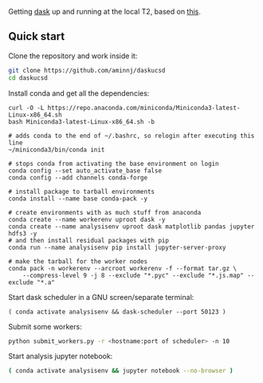 Getting [dask](https://distributed.dask.org/en/latest/) up and running at the local T2, based on [this](https://github.com/aminnj/redis-htcondor).

## Quick start

Clone the repository and work inside it:
```bash
git clone https://github.com/aminnj/daskucsd
cd daskucsd
```

Install conda and get all the dependencies:
```
curl -O -L https://repo.anaconda.com/miniconda/Miniconda3-latest-Linux-x86_64.sh
bash Miniconda3-latest-Linux-x86_64.sh -b 

# adds conda to the end of ~/.bashrc, so relogin after executing this line
~/miniconda3/bin/conda init

# stops conda from activating the base environment on login
conda config --set auto_activate_base false
conda config --add channels conda-forge

# install package to tarball environments
conda install --name base conda-pack -y

# create environments with as much stuff from anaconda
conda create --name workerenv uproot dask -y
conda create --name analysisenv uproot dask matplotlib pandas jupyter hdfs3 -y
# and then install residual packages with pip
conda run --name analysisenv pip install jupyter-server-proxy

# make the tarball for the worker nodes
conda pack -n workerenv --arcroot workerenv -f --format tar.gz \
    --compress-level 9 -j 8 --exclude "*.pyc" --exclude "*.js.map" --exclude "*.a"
```

Start dask scheduler in a GNU screen/separate terminal:
```
( conda activate analysisenv && dask-scheduler --port 50123 )
```

Submit some workers:
```bash
python submit_workers.py -r <hostname:port of scheduler> -n 10
```

Start analysis jupyter notebook:
```bash
( conda activate analysisenv && jupyter notebook --no-browser )
```
